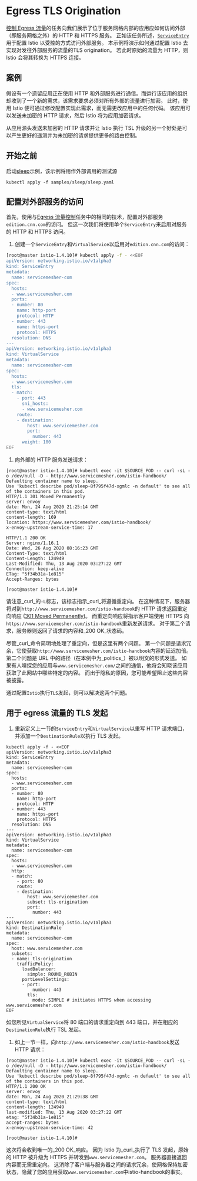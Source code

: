 # Egress TLS Origination

[控制 Egress 流量](https://istio.io/latest/zh/docs/tasks/traffic-management/egress/)的任务向我们展示了位于服务网格内部的应用应如何访问外部（即服务网格之外）的 HTTP 和 HTTPS 服务。 正如该任务所述，[`ServiceEntry`](https://istio.io/latest/zh/docs/reference/config/networking/service-entry/)用于配置 Istio 以受控的方式访问外部服务。 本示例将演示如何通过配置 Istio 去实现对发往外部服务的流量的TLS origination。 若此时原始的流量为 HTTP，则 Istio 会将其转换为 HTTPS 连接。

## 案例

假设有一个遗留应用正在使用 HTTP 和外部服务进行通信。而运行该应用的组织却收到了一个新的需求，该需求要求必须对所有外部的流量进行加密。 此时，使用 Istio 便可通过修改配置实现此需求，而无需更改应用中的任何代码。 该应用可以发送未加密的 HTTP 请求，然后 Istio 将为应用加密请求。

从应用源头发送未加密的 HTTP 请求并让 Istio 执行 TSL 升级的另一个好处是可以产生更好的遥测并为未加密的请求提供更多的路由控制。

## 开始之前

启动[sleep](https://github.com/istio/istio/tree/release-1.7/samples/sleep)示例，该示例将用作外部调用的测试源

```
kubectl apply -f samples/sleep/sleep.yaml
```

## 配置对外部服务的访问

首先，使用与[Egress 流量控制](https://istio.io/latest/zh/docs/tasks/traffic-management/egress/)任务中的相同的技术，配置对外部服务`edition.cnn.com`的访问。 但这一次我们将使用单个`ServiceEntry`来启用对服务的 HTTP 和 HTTPS 访问。

1. 创建一个`ServiceEntry`和`VirtualService`以启用对`edition.cnn.com`的访问：

```bash
[root@master istio-1.4.10]# kubectl apply -f - <<EOF
apiVersion: networking.istio.io/v1alpha3
kind: ServiceEntry
metadata:
  name: servicemesher-com
spec:
  hosts:
  - www.servicemesher.com
  ports:
  - number: 80
    name: http-port
    protocol: HTTP
  - number: 443
    name: https-port
    protocol: HTTPS
  resolution: DNS
---
apiVersion: networking.istio.io/v1alpha3
kind: VirtualService
metadata:
  name: servicemesher-com
spec:
  hosts:
  - www.servicemesher.com
  tls:
  - match:
    - port: 443
      sni_hosts:
      - www.servicemesher.com
    route:
    - destination:
        host: www.servicemesher.com
        port:
          number: 443
      weight: 100
EOF
```

1. 向外部的 HTTP 服务发送请求：

```
[root@master istio-1.4.10]# kubectl exec -it $SOURCE_POD -- curl -sL -o /dev/null -D - http://www.servicemesher.com/istio-handbook/
Defaulting container name to sleep.
Use 'kubectl describe pod/sleep-8f795f47d-xgmlc -n default' to see all of the containers in this pod.
HTTP/1.1 301 Moved Permanently
server: envoy
date: Mon, 24 Aug 2020 21:25:14 GMT
content-type: text/html
content-length: 169
location: https://www.servicemesher.com/istio-handbook/
x-envoy-upstream-service-time: 17

HTTP/1.1 200 OK
Server: nginx/1.16.1
Date: Wed, 26 Aug 2020 08:16:23 GMT
Content-Type: text/html
Content-Length: 124949
Last-Modified: Thu, 13 Aug 2020 03:27:22 GMT
Connection: keep-alive
ETag: "5f34b31a-1e815"
Accept-Ranges: bytes

[root@master istio-1.4.10]#
```

请注意_curl_的`-L`标志，该标志指示_curl_将遵循重定向。 在这种情况下，服务器将对到`http://www.servicemesher.com/istio-handbook`的 HTTP 请求返回重定向响应 \([301 Moved Permanently](https://tools.ietf.org/html/rfc2616#section-10.3.2)\)。 而重定向响应将指示客户端使用 HTTPS 向`https://www.servicemesher.com/istio-handbook`重新发送请求。 对于第二个请求，服务器则返回了请求的内容和_200 OK_状态码。

尽管_curl_命令简明地处理了重定向，但是这里有两个问题。 第一个问题是请求冗余，它使获取`http://www.servicemesher.com/istio-handbook`内容的延迟加倍。 第二个问题是 URL 中的路径（在本例中为_politics_）被以明文的形式发送。 如果有人嗅探您的应用与`www.servicemesher.com/`之间的通信，他将会知晓该应用获取了此网站中哪些特定的内容。 而出于隐私的原因，您可能希望阻止这些内容被披露。

通过配置`Istio`执行`TLS`发起，则可以解决这两个问题。

## 用于 egress 流量的 TLS 发起

1. 重新定义上一节的`ServiceEntry`和`VirtualService`以重写 HTTP 请求端口，并添加一个`DestinationRule`以执行 TLS 发起。

```
kubectl apply -f - <<EOF
apiVersion: networking.istio.io/v1alpha3
kind: ServiceEntry
metadata:
  name: servicemesher-com
spec:
  hosts:
  - www.servicemesher.com
  ports:
  - number: 80
    name: http-port
    protocol: HTTP
  - number: 443
    name: https-port
    protocol: HTTPS
  resolution: DNS
---
apiVersion: networking.istio.io/v1alpha3
kind: VirtualService
metadata:
  name: servicemesher-com
spec:
  hosts:
  - www.servicemesher.com
  http:
  - match:
    - port: 80
    route:
    - destination:
        host: www.servicemesher.com
        subset: tls-origination
        port:
          number: 443
---
apiVersion: networking.istio.io/v1alpha3
kind: DestinationRule
metadata:
  name: servicemesher-com
spec:
  host: www.servicemesher.com
  subsets:
  - name: tls-origination
    trafficPolicy:
      loadBalancer:
        simple: ROUND_ROBIN
      portLevelSettings:
      - port:
          number: 443
        tls:
          mode: SIMPLE # initiates HTTPS when accessing www.servicemesher.com
EOF
```

如您所见`VirtualService`将 80 端口的请求重定向到 443 端口，并在相应的`DestinationRule`执行 TSL 发起。

1. 如上一节一样，向`http://www.servicemesher.com/istio-handbook`发送 HTTP 请求：

```
[root@master istio-1.4.10]# kubectl exec -it $SOURCE_POD -- curl -sL -o /dev/null -D - http://www.servicemesher.com/istio-handbook/
Defaulting container name to sleep.
Use 'kubectl describe pod/sleep-8f795f47d-xgmlc -n default' to see all of the containers in this pod.
HTTP/1.1 200 OK
server: envoy
date: Mon, 24 Aug 2020 21:29:38 GMT
content-type: text/html
content-length: 124949
last-modified: Thu, 13 Aug 2020 03:27:22 GMT
etag: "5f34b31a-1e815"
accept-ranges: bytes
x-envoy-upstream-service-time: 42

[root@master istio-1.4.10]#
```

这次将会收到唯一的_200 OK_响应。 因为 Istio 为_curl_执行了 TLS 发起，原始的 HTTP 被升级为 HTTPS 并转发到`www.servicemesher.com`。 服务器直接返回内容而无需重定向。 这消除了客户端与服务器之间的请求冗余，使网格保持加密状态，隐藏了您的应用获取`www.servicemesher.com`中istio-handbook的事实。

